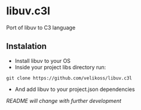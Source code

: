 # libuv.c3l

Port of libuv to C3 language

## Instalation

- Install libuv to your OS
- Inside your project libs directory run:
```
git clone https://github.com/velikoss/libuv.c3l
```
- And add libuv to your project.json dependencies

*README will change with further development*
